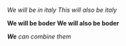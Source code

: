 *We will be in italy*
_This will also be italy_

**We will be boder**
__We will also be boder__

_**We** can combine them_
